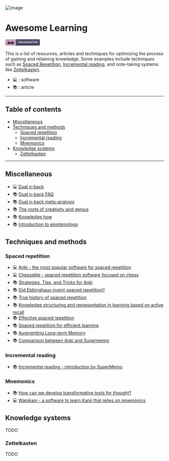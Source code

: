 ![image](https://github.com/wrongbyte/awesome-learning/assets/57643375/049a9ed5-ebcd-4c99-876c-5bcefc8dbb9b)
# Awesome Learning



[![Awesome](https://github.com/awesome-selfhosted/awesome-selfhosted/blob/master/_static/awesome.png)](https://github.com/sindresorhus/awesome)

This is a list of resources, articles and techniques for optimizing the process of gaining and retaining knowledge. Some examples include techniques such as [Spaced Repetition](https://en.wikipedia.org/wiki/Spaced_repetition), [Incremental reading](https://en.wikipedia.org/wiki/Incremental_reading), and note-taking systems like [Zettelkasten](https://en.wikipedia.org/wiki/Zettelkasten).

- :computer: : software
- :books: : article
--------------------

## Table of contents

- [Miscellaneous](#miscellaneous)
- [Techniques and methods](#techniques-and-methods)
  - [Spaced repetition](#spaced-repetition)
  - [Incremental reading](#incremental-reading)
  - [Mnemonics](#mnemonics)
- [Knowledge systems](#knowledge-systems)
  - [Zettelkasten](#zettelkasten)

--------------------

## Miscellaneous
- 💻 [Dual n-back](https://brainscale.net/app/dual-n-back)
- 📚 [Dual n-back FAQ](https://gwern.net/dnb-faq)
- 📚 [Dual n-back meta-analysis](https://gwern.net/dnb-meta-analysis)
- 📚 [The roots of creativity and genius](https://web.archive.org/web/20210120040335/https://www.supermemo.com/en/archives1990-2015/articles/genius)
- 📚 [Knowledge how](https://plato.stanford.edu/entries/knowledge-how/)
- 📚 [Introduction to epistemology](https://plato.stanford.edu/ENTRIES/epistemology/)

## Techniques and methods
### Spaced repetition
- 💻 [Anki - the most popular software for spaced repetition](https://ankiweb.net/)
- 💻 [Chessable - spaced repetition software focused on chess](https://www.chessable.com/)
- 📚 [Strategies, Tips, and Tricks for Anki](https://senrigan.io/blog/everything-i-know-strategies-tips-and-tricks-for-spaced-repetition-anki)
- 📚 [Did Ebbinghaus invent spaced repetition?](https://www.supermemo.com/en/blog/did-ebbinghaus-invent-spaced-repetition)
- 📚 [True history of spaced repetition](https://web.archive.org/web/20221002121044/https://www.supermemo.com/en/articles/history)
- 📚 [Knowledge structuring and representation in learning based on active recall](https://www.supermemo.com/en/blog/knowledge-structuring-and-representation-in-learning-based-on-active-recall)
- 📚 [Effective spaced repetition](https://borretti.me/article/effective-spaced-repetition)
- 📚 [Spaced repetition for efficient learning](https://gwern.net/spaced-repetition)
- 📚 [Augmenting Long-term Memory](http://augmentingcognition.com/ltm.html)
- 📚 [Comparison between Anki and Supermemo](https://www.masterhowtolearn.com/2018-11-11-my-comparison-between-anki-and-supermemo/?utm_source=pocket_list)

  
### Incremental reading
- 📚 [Incremental reading - introduction by SuperMemo](https://web.archive.org/web/20201109033710/https://www.supermemo.com/en/archives1990-2015/help/read)
### Mnemonics
- 📚 [How can we develop transformative tools for thought? ](https://numinous.productions/ttft/)
- :computer: [Wanikani - a software to learn Kanji that relies on mnemonics](https://www.wanikani.com/) 
## Knowledge systems
TODO
### Zettelkasten
TODO
